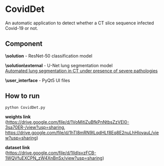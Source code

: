 # CovidDet
An automatic application to detect whether a CT slice sequence infected Covid-19 or not.  
## Component  
**\solution** - ResNet-50 classification model  

**\solution\external** - U-Net lung segmentation model  
[Automated lung segmentation in CT under presence of severe pathologies](https://github.com/FannieCream/lungmask)  

**\user_interface** - PyQt5 UI files

## How to run
`python CovidDet.py`

**weights link**  
(https://drive.google.com/file/d/1VoMitiZuBfkPnNtbsZzVEI0-3sa70ER-/view?usp=sharing, https://drive.google.com/file/d/1hTl8mRN9ILqdHLf8Eq8E2nuLhHloyauL/view?usp=sharing)

**dataset link**  
(https://drive.google.com/file/d/1lldIsvzFCB-1WQVfuEXCPN_zW4XnBnSx/view?usp=sharing)
